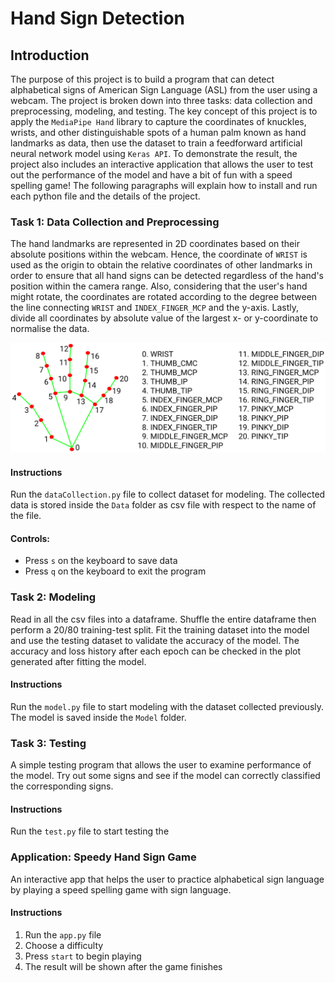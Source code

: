 # Hand Sign Detection

## Introduction
The purpose of this project is to build a program that can detect alphabetical signs of American Sign Language (ASL) from the user using a webcam. The project is broken down into three tasks: data collection and preprocessing, modeling, and testing. The key concept of this project is to apply the `MediaPipe Hand` library to capture the coordinates of knuckles, wrists, and other distinguishable spots of a human palm known as hand landmarks as data, then use the dataset to train a feedforward artificial neural network model using `Keras API`. To demonstrate the result, the project also includes an interactive application that allows the user to test out the performance of the model and have a bit of fun with a speed spelling game! The following paragraphs will explain how to install and run each python file and the details of the project. 
 
### Task 1: Data Collection and Preprocessing
The hand landmarks are represented in 2D coordinates based on their absolute positions within the webcam. Hence, the coordinate of `WRIST` is used as the origin to obtain the relative coordinates of other landmarks in order to ensure that all hand signs can be detected regardless of the hand's position within the camera range. Also, considering that the user's hand might rotate, the coordinates are rotated according to the degree between the line connecting `WRIST` and `INDEX_FINGER_MCP` and the y-axis. Lastly, divide all coordinates by absolute value of the largest x- or y-coordinate to normalise the data.

![image](hand_landmarks.png)

#### Instructions
Run the `dataCollection.py` file to collect dataset for modeling. The collected data is stored inside the `Data` folder as csv file with respect to the name of the file.  
#### Controls:  
- Press `s` on the keyboard to save data
- Press `q` on the keyboard to exit the program  

### Task 2: Modeling
Read in all the csv files into a dataframe. Shuffle the entire dataframe then perform a 20/80 training-test split. Fit the training dataset into the model and use the testing dataset to validate the accuracy of the model. The accuracy and loss history after each epoch can be checked in the plot generated after fitting the model.

#### Instructions
Run the `model.py` file to start modeling with the dataset collected previously. The model is saved inside the `Model` folder. 

### Task 3: Testing
A simple testing program that allows the user to examine performance of the model. Try out some signs and see if the model can correctly classified the corresponding signs.

#### Instructions
Run the `test.py` file to start testing the 

### Application: Speedy Hand Sign Game
An interactive app that helps the user to practice alphabetical sign language by playing a speed spelling game with sign language.

#### Instructions
1. Run the `app.py` file
2. Choose a difficulty
3. Press `start` to begin playing
4. The result will be shown after the game finishes

